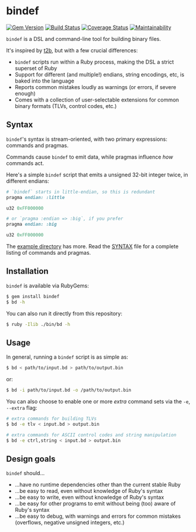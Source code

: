 bindef
========

[![Gem Version](https://badge.fury.io/rb/bindef.svg)](https://badge.fury.io/rb/bindef)
[![Build Status](https://travis-ci.org/woodruffw/bindef.svg?branch=master)](https://travis-ci.org/woodruffw/bindef)
[![Coverage Status](https://codecov.io/gh/woodruffw/bindef/branch/master/graph/badge.svg)](https://codecov.io/gh/woodruffw/bindef)
[![Maintainability](https://api.codeclimate.com/v1/badges/bc780f5233688a8e5951/maintainability)](https://codeclimate.com/github/woodruffw/bindef/maintainability)

`bindef` is a DSL and command-line tool for building binary files.

It's inspired by [t2b](https://github.com/thosakwe/t2b), but with a few crucial differences:

* `bindef` scripts run within a Ruby process, making the DSL a strict superset of Ruby
* Support for different (and multiple!) endians, string encodings, etc, is baked into the language
* Reports common mistakes loudly as warnings (or errors, if severe enough)
* Comes with a collection of user-selectable extensions for common binary formats (TLVs, control
codes, etc.)

## Syntax

`bindef`'s syntax is stream-oriented, with two primary expressions: commands and pragmas.

Commands cause `bindef` to emit data, while pragmas influence *how* commands act.

Here's a simple `bindef` script that emits a unsigned 32-bit integer twice, in different endians:

```ruby
# `bindef` starts in little-endian, so this is redundant
pragma endian: :little

u32 0xFF000000

# or `pragma :endian => :big`, if you prefer
pragma endian: :big

u32 0xFF000000
```

The [example directory](example/) has more. Read the [SYNTAX](SYNTAX.md) file for a
complete listing of commands and pragmas.

## Installation

`bindef` is available via RubyGems:

```bash
$ gem install bindef
$ bd -h
```

You can also run it directly from this repository:

```bash
$ ruby -Ilib ./bin/bd -h
```

## Usage

In general, running a `bindef` script is as simple as:

```bash
$ bd < path/to/input.bd > path/to/output.bin
```

or:

```bash
$ bd -i path/to/input.bd -o /path/to/output.bin
```

You can also choose to enable one or more *extra* command sets via the `-e`, `--extra` flag:

```bash
# extra commands for building TLVs
$ bd -e tlv < input.bd > output.bin

# extra commands for ASCII control codes and string manipulation
$ bd -e ctrl,string < input.bd > output.bin
```

## Design goals

`bindef` should...

* ...have no runtime dependencies other than the current stable Ruby
* ...be easy to read, even without knowledge of Ruby's syntax
* ...be easy to write, even without knowledge of Ruby's syntax
* ...be easy for other programs to emit without being (too) aware of Ruby's syntax
* ...be easy to debug, with warnings and errors for common mistakes (overflows, negative
unsigned integers, etc.)
